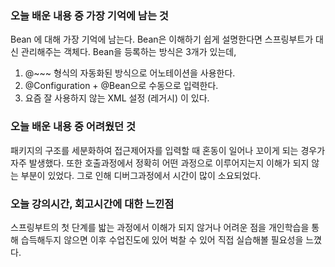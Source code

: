 ### 오늘 배운 내용 중 가장 기억에 남는 것
Bean 에 대해 가장 기억에 남는다.
Bean은 이해하기 쉽게 설명한다면 스프링부트가 대신 관리해주는 객체다.
Bean을 등록하는 방식은 3개가 있는데,
1. @~~~ 형식의 자동화된 방식으로 어노테이션을 사용한다.
2. @Configuration + @Bean으로 수동으로 입력한다.
3. 요즘 잘 사용하지 않는 XML 설정 (레거시) 이 있다.


### 오늘 배운 내용 중 어려웠던 것

패키지의 구조를 세분화하여 접근제어자를 입력할 때 혼동이 일어나 꼬이게 되는 경우가 자주 발생했다.
또한 호출과정에서 정확히 어떤 과정으로 이루어지는지 이해가 되지 않는 부분이 있었다.
그로 인해 디버그과정에서 시간이 많이 소요되었다.


### 오늘 강의시간, 회고시간에 대한 느낀점

스프링부트의 첫 단계를 밟는 과정에서 이해가 되지 않거나 어려운 점을 개인학습을 통해 습득해두지 않으면
이후 수업진도에 있어 벅찰 수 있어 직접 실습해볼 필요성을 느꼈다.